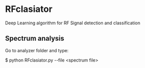 # RFclasiator
Deep Learning algorithm for RF Signal detection and classification

## Spectrum analysis

Go to analyzer folder and type:

$ python RFclasiator.py --file \<spectrum file\>


